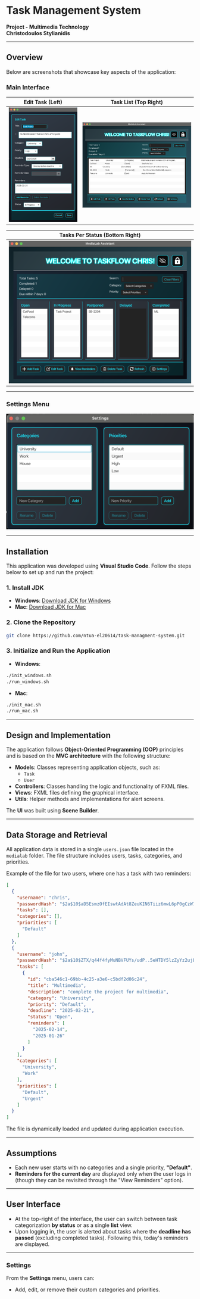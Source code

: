 # Task Management System  

**Project - Multimedia Technology**  
**Christodoulos Stylianidis**  

---

## Overview  

Below are screenshots that showcase key aspects of the application:  

### Main Interface  

| Edit Task (Left)                  | Task List (Top Right)          |
|-----------------------------------|--------------------------------|
| ![Edit Task](./media/edit_task.png) | ![Task List](./media/list.png) |

| Tasks Per Status (Bottom Right)   |
|-----------------------------------|
| ![Tasks Per Status](./media/per_status.png) |

---

### Settings Menu  

![Settings Menu](./media/settings.png)  

---

## Installation  

This application was developed using **Visual Studio Code**. Follow the steps below to set up and run the project:  

### 1. Install JDK  
- **Windows**: [Download JDK for Windows](https://download.oracle.com/java/23/latest/jdk-23_windows-x64_bin.exe)  
- **Mac**: [Download JDK for Mac](https://download.oracle.com/java/23/latest/jdk-23_macos-aarch64_bin.dmg)  

### 2. Clone the Repository  
```bash
git clone https://github.com/ntua-el20614/task-managment-system.git
```

### 3. Initialize and Run the Application  
- **Windows**:  
```bash
./init_windows.sh
./run_windows.sh
```
- **Mac**:  
```bash
./init_mac.sh
./run_mac.sh
```

---

## Design and Implementation  

The application follows **Object-Oriented Programming (OOP)** principles and is based on the **MVC architecture** with the following structure:  

- **Models**: Classes representing application objects, such as:  
  - `Task`  
  - `User`  
- **Controllers**: Classes handling the logic and functionality of FXML files.  
- **Views**: FXML files defining the graphical interface.  
- **Utils**: Helper methods and implementations for alert screens.  

The **UI** was built using **Scene Builder**.  

---

## Data Storage and Retrieval  

All application data is stored in a single `users.json` file located in the `medialab` folder. The file structure includes users, tasks, categories, and priorities.  

Example of the file for two users, where one has a task with two reminders:  

```json
[
  {
    "username": "chris",
    "passwordHash": "$2a$10$aD5EsmzOfEIswtAdAt8ZeuKIN6Tiiz6mwL6pP0gCzW7o6su5HUd8.",
    "tasks": [],
    "categories": [],
    "priorities": [
      "Default"
    ]
  },
  {
    "username": "john",
    "passwordHash": "$2a$10$ZTX/q44f4fyMuNBVFUYs/udP..5eHTDY5lzZyYz2ujLP6X4k7/vQe",
    "tasks": [
      {
        "id": "cba546c1-69bb-4c25-a3e6-c5bdf2d06c24",
        "title": "Multimedia",
        "description": "complete the project for multimedia",
        "category": "University",
        "priority": "Default",
        "deadline": "2025-02-21",
        "status": "Open",
        "reminders": [
          "2025-02-14",
          "2025-01-26"
        ]
      }
    ],
    "categories": [
      "University",
      "Work"
    ],
    "priorities": [
      "Default",
      "Urgent"
    ]
  }
]
```

The file is dynamically loaded and updated during application execution.  

---

## Assumptions  

- Each new user starts with no categories and a single priority, **"Default"**.  
- **Reminders for the current day** are displayed only when the user logs in (though they can be revisited through the "View Reminders" option).  

---

## User Interface  

- At the top-right of the interface, the user can switch between task categorization **by status** or as a single **list** view.  
- Upon logging in, the user is alerted about tasks where the **deadline has passed** (excluding completed tasks). Following this, today's reminders are displayed.  

---

### Settings  

From the **Settings** menu, users can:  
- Add, edit, or remove their custom categories and priorities.  
